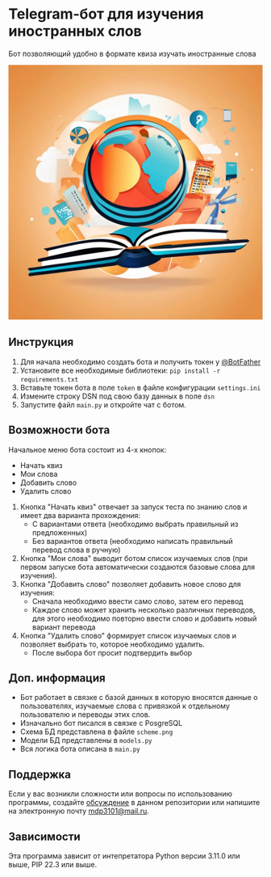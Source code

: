 # Telegram-бот для изучения иностранных слов
Бот позволяющий удобно в формате квиза изучать иностранные слова

<img src="preview.png" alt="Preview_image" width="600"/>

## Инструкция

1. Для начала необходимо создать бота и получить токен у [@BotFather](https://t.me/BotFather)
2. Установите все необходимые библиотеки: ```pip install -r requirements.txt```
3. Вставьте токен бота в поле ```token``` в файле конфигурации ```settings.ini```
4. Измените строку DSN под свою базу данных в поле ```dsn```
5. Запустите файл ```main.py``` и откройте чат с ботом.

## Возможности бота

Начальное меню бота состоит из 4-х кнопок:
 * Начать квиз
 * Мои слова
 * Добавить слово
 * Удалить слово

1. Кнопка "Начать квиз" отвечает за запуск теста по знанию слов и имеет два варианта прохождения:
   * С вариантами ответа (необходимо выбрать правильный из предложенных)
   * Без вариантов ответа (необходимо написать правильный перевод слова в ручную)
2. Кнопка "Мои слова" выводит ботом список изучаемых слов (при первом запуске бота автоматически создаются базовые слова для изучения).
3. Кнопка "Добавить слово" позволяет добавить новое слово для изучения:
   * Сначала необходимо ввести само слово, затем его перевод
   * Каждое слово может хранить несколько различных переводов, для этого необходимо повторно ввести слово и добавить новый вариант перевода
4. Кнопка "Удалить слово" формирует список изучаемых слов и позволяет выбрать то, которое необходимо удалить.
   * После выбора бот просит подтвердить выбор

## Доп. информация
* Бот работает в связке с базой данных в которую вносятся данные о пользователях, изучаемые слова с привязкой к отдельному пользователю и переводы этих слов.
* Изначально бот писался в связке с PosgreSQL
* Схема БД представлена в файле ```scheme.png```
* Модели БД представлены в ```models.py```
* Вся логика бота описана в ```main.py```

## Поддержка

Если у вас возникли сложности или вопросы по использованию программы, создайте [обсуждение](https://github.com/WolArt13/LangLearnBot/issues/new) в данном репозитории или напишите на электронную почту mdp3101@mail.ru.

## Зависимости
Эта программа зависит от интепретатора Python версии 3.11.0 или выше, PIP 22.3 или выше.